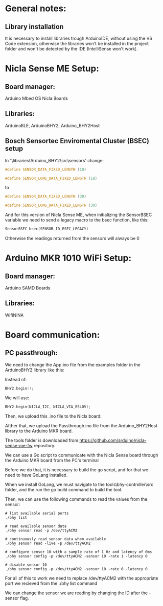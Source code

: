 # General notes:

## Library installation
It is necessary to install libraries trough ArduinoIDE, without using the VS Code extension, otherwise the libraries won't be installed in the project folder and won't be detected by the IDE (IntelliSense won't work).

# Nicla Sense ME Setup:

## Board manager:
Arduino Mbed OS Nicla Boards

## Libraries:
ArduinoBLE, ArduinoBHY2, Arduino_BHY2Host

## Bosch Sensortec Enviromental Cluster (BSEC) setup
In '\libraries\Arduino_BHY2\src\sensors' change:

```c
#define SENSOR_DATA_FIXED_LENGTH (10)

#define SENSOR_LONG_DATA_FIXED_LENGTH (18)
```
to

```c
#define SENSOR_DATA_FIXED_LENGTH (30)

#define SENSOR_LONG_DATA_FIXED_LENGTH (30)
```

And for this version of Nicla Sense ME, when initializing the SensorBSEC variable we need
to send a legacy macro to the bsec function, like this:

```c
SensorBSEC bsec(SENSOR_ID_BSEC_LEGACY)
```

Otherwise the readings returned from the sensors will always be 0

# Arduino MKR 1010 WiFi Setup:

## Board manager:
Arduino SAMD Boards

## Libraries:
WifiNINA

# Board communication:

## PC passthrough:
We need to change the App.ino file from the examples folder in the ArduinoBHY2 library like this:

Instead of:
```c
BHY2.begin();
```

We will use:
```c
BHY2.begin(NICLA_I2C, NICLA_VIA_ESLOV);
```

Then, we upload this .ino file to the Nicla board.

Afther that, we upload the Passthrough.ino file from the Arduino_BHY2Host library to the Arduino MKR board.

The tools folder is downloaded from https://github.com/arduino/nicla-sense-me-fw
repository.

We can use a Go script to communicate with the Nicla Sense board through the Arduino MKR board from the PC's terminal

Before we do that, it is necessary to build the go script, and for that we need to have GoLang installed.

When we install GoLang, we must navigate to the tools\bhy-controller\src
folder, and the run the go build command to build the tool.

Then, we can use the following commands to read the values from the sensor:

```console
# list available serial ports
./bhy list

# read available sensor data
./bhy sensor read -p /dev/ttyACM2

# continuously read sensor data when available
./bhy sensor read -live -p /dev/ttyACM2

# configure sensor 10 with a sample rate of 1 Hz and latency of 0ms
./bhy sensor config -p /dev/ttyACM2 -sensor 10 -rate 1 -latency 0

# disable sensor 10
./bhy sensor config -p /dev/ttyACM2 -sensor 10 -rate 0 -latency 0
```
For all of this to work we need to replace /dev/ttyACM2 with the appropriate
port we recieved from the ./bhy list command

We can change the sensor we are reading by changing the ID after the -sensor flag.

